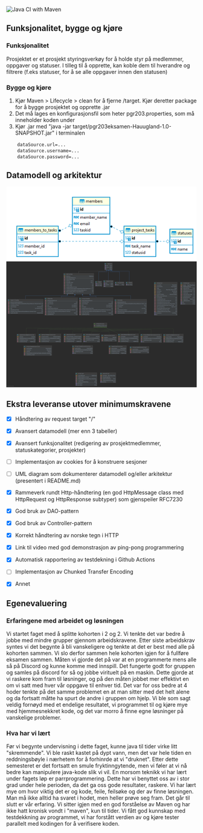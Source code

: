 ![Java CI with Maven](https://github.com/kristiania/pgr203eksamen-Hauugland/workflows/Java%20CI%20with%20Maven/badge.svg)

## Funksjonalitet, bygge og kjøre

### Funksjonalitet
Prosjektet er et prosjekt styringsverkøy for å holde styr på medlemmer, oppgaver og statuser. 
I tilleg til å opprette, kan koble dem til hverandre og filtrere (f.eks statuser, for å se 
alle oppgaver innen den statusen)

### Bygge og kjøre
1) Kjør Maven > Lifecycle > clean for å fjerne /target. Kjør deretter package for å
bygge prosjektet og opprette .jar
2) Det må lages en konfigurasjonsfil som heter pgr203.properties, som må inneholder koden under
3) Kjør .jar med "java -jar target/pgr203eksamen-Hauugland-1.0-SNAPSHOT.jar" i terminalen

``` properties
    dataSource.url=...
    dataSource.username=...
    dataSource.password=...
```


## Datamodell og arkitektur
![](docs/datamodel.png)
![](docs/architecture.png)


## Ekstra leveranse utover minimumskravene
- [x] Håndtering av request target "/"
- [x] Avansert datamodell (mer enn 3 tabeller)
- [x] Avansert funksjonalitet (redigering av prosjektmedlemmer, statuskategorier, prosjekter)
- [ ] Implementasjon av cookies for å konstruere sesjoner
- [ ] UML diagram som dokumenterer datamodell og/eller arkitektur (presentert i README.md)
- [x] Rammeverk rundt Http-håndtering (en god HttpMessage class med HttpRequest og HttpResponse subtyper) som gjenspeiler RFC7230
- [x] God bruk av DAO-pattern
- [x] God bruk av Controller-pattern
- [x] Korrekt håndtering av norske tegn i HTTP
- [x] Link til video med god demonstrasjon av ping-pong programmering
- [x] Automatisk rapportering av testdekning i Github Actions
- [ ] Implementasjon av Chunked Transfer Encoding
- [x] Annet


## Egenevaluering

### Erfaringene med arbeidet og løsningen

Vi startet faget med å splitte kohorten i 2 og 2. Vi tenkte det var bedre å jobbe med mindre grupper gjennom arbeidskravene. Etter siste arbeidskrav syntes vi det begynte å bli vanskeligere og tenkte at det er best med alle på kohorten sammen. Vi slo derfor sammen hele kohorten igjen for å fullføre eksamen sammen. Måten vi gjorde det på var at en programmerte mens alle så på Discord og kunne komme med innspill. 
Det fungerte godt for gruppen og samles på discord for så og jobbe virituelt på en maskin. Dette gjorde at vi raskere kom fram til løsninger, og på den måten jobbet mer effektivt en om vi satt med hver vår oppgave til enhver tid. Det var for oss bedre at 4 hoder tenkte på det samme problemet en at man sitter med det helt alene og da fortsatt måtte ha spurt de andre i gruppen om hjelp. Vi ble som sagt veldig fornøyd med et endelige resultatet, vi programmet til og kjøre mye med hjemmesnekkret kode, og det var morro å finne egne løsninger på vanskelige problemer.   

### Hva har vi lært

Før vi begynte undervisning i dette faget, kunne java til tider virke litt "skremmende". Vi ble raskt kastet på dypt vann, men det var hele tiden en reddningsbøyle i nærhetem for å forhinrde at vi "druknet". Etter dette semesteret er det fortsatt en smule fryktinngytende, men vi føler at vi nå bedre kan manipulere java-kode slik vi vil. En morsom teknikk vi har lært under fagets løp er parrprogrammering. Dette har vi benyttet oss av i stor grad under hele perioden, da det ga oss gode resultater, raskere. Vi har lært mye om hvor viktig det er og kode, feile, feilsøke og der av finne løsningen. Man må ikke alltid ha svaret i hodet, men heller prøve seg fram. Det går til slutt er vår erfaring. Vi sitter igjen med en god forståelse av Maven og har ikke hatt kronisk vondt i "maven", kun til tider. Vi fått god kunnskap med testdekkning av programmet, vi har forstått verdien av og kjøre tester parallelt med kodingen for å verifisere koden.   